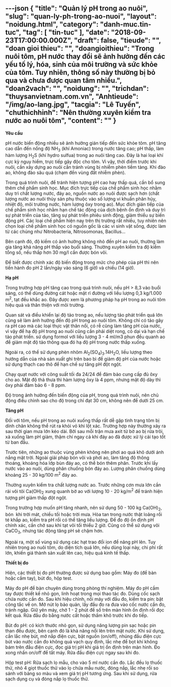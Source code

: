 ---json
{
    "title": "Quản lý pH trong ao nuôi",
    "slug": "quan-ly-ph-trong-ao-nuoi",
    "layout": "noidung.html",
    "category": "danh-muc.tin-tuc",
    "tag": [
        "tin-tuc"
    ],
    "date": "2018-09-23T17:00:00.000Z",
    "draft": false,
    "tieude": "",
    "doan gioi thieu": "",
    "doangioithieu": "Trong nuôi tôm, pH nước thay đổi sẽ ảnh hưởng đến các yếu tố lý, hóa, sinh của môi trường và sức khỏe của tôm. Tuy nhiên, thông số này thường bị bỏ qua và chưa được quan tâm nhiều.",
    "doan2vach": "",
    "noidung": "",
    "trichdan": "thuysanvietnam.com.vn",
    "Anhtieude": "/img/ao-lang.jpg",
    "tacgia": "Lê Tuyến",
    "chuthichhinh": "Nên thường xuyên  kiểm tra nước ao nuôi tôm",
    "__content__": ""
}
---
<p><strong>Y&ecirc;u cầu</strong></p>

<p>pH nước biến động nhiều sẽ ảnh hưởng gi&aacute;n tiếp đến sức khỏe t&ocirc;m. pH tăng cao dẫn đến nồng độ NH<sub>3</sub>&nbsp;(kh&iacute; Amoniac) trong nước tăng cao; pH thấp, l&agrave;m h&agrave;m lượng H<sub>2</sub>S (kh&iacute; hydro sulfua) trong ao nu&ocirc;i tăng cao. Đ&acirc;y l&agrave; hai loại kh&iacute; cực kỳ nguy hiểm, trực tiếp g&acirc;y độc cho t&ocirc;m. V&igrave; vậy, thời điểm trước khi nu&ocirc;i, cần x&acirc;y dựng ao nu&ocirc;i cần tr&aacute;nh v&ugrave;ng bị nhiễm ph&egrave;n tiềm t&agrave;ng. Khi đ&agrave;o ao, kh&ocirc;ng đ&agrave;o s&acirc;u qu&aacute; (chạm đến v&ugrave;ng đất nhiễm ph&egrave;n).</p>

<p>Trong qu&aacute; tr&igrave;nh nu&ocirc;i, để tr&aacute;nh hiện tượng pH cao hay thấp qu&aacute;, cần bổ sung th&ecirc;m chế phẩm sinh học. Mục đ&iacute;ch trực tiếp của chế phẩm sinh học nhằm duy tr&igrave; chất lượng nước, đ&aacute;y ao, nguồn nước ao nu&ocirc;i được sạch hơn (chất lượng nước ao nu&ocirc;i thủy sản phụ thuộc v&agrave;o số lượng vi khuẩn ph&acirc;n hủy, nhiệt độ, m&ocirc;i trường nước, h&agrave;m lượng &ocirc;xy trong ao). Mục đ&iacute;ch gi&aacute;n tiếp của chế phẩm sinh học nhằm hạn chế t&aacute;c động của dịch bệnh ổn định v&agrave; duy tr&igrave; sự ph&aacute;t triển của tảo, tăng sự ph&aacute;t triển phi&ecirc;u sinh động, giảm thiểu sự biến động pH. C&aacute;c loại chế phẩm hiện nay tr&ecirc;n thị trường rất nhiều, tuy nhi&ecirc;n n&ecirc;n chọn loại chế phẩm sinh học c&oacute; nguồn gốc l&agrave; c&aacute;c vi sinh vật sống, được l&agrave;m từ c&aacute;c chủng như Nitrobacteria, Nitrosomonas, Bacillus&hellip;</p>

<p>B&ecirc;n cạnh đ&oacute;, độ kiềm c&oacute; ảnh hưởng kh&ocirc;ng nhỏ đến pH ao nu&ocirc;i, thường l&agrave;m gia tăng khả năng pH thấp v&agrave;o buổi s&aacute;ng. Thường xuy&ecirc;n kiểm tra độ kiềm tổng số, nếu thấp hơn 30 mg/l cần được b&oacute;n v&ocirc;i.</p>

<p>Để biết được ch&iacute;nh x&aacute;c độ biến động trong mức cho ph&eacute;p của pH th&igrave; n&ecirc;n tiến h&agrave;nh đo pH 2 lần/ng&agrave;y v&agrave;o s&aacute;ng (6 giờ) v&agrave; chiều (14 giờ).</p>

<p><strong>Hạ pH</strong></p>

<p>Trong trường hợp pH tăng cao trong qu&aacute; tr&igrave;nh nu&ocirc;i, nếu pH &gt; 8,3 v&agrave;o buổi s&aacute;ng, c&oacute; thể d&ugrave;ng đường c&aacute;t hoặc mật rỉ đường với liều lượng 0,3 kg/1.000 m<sup>2</sup>, tạt đều khắc ao. Đ&acirc;y được xem l&agrave; phương ph&aacute;p hạ pH trong ao nu&ocirc;i t&ocirc;m hiệu quả v&agrave; th&acirc;n thiện với m&ocirc;i trường.</p>

<p>Quan s&aacute;t v&agrave; điều khiển lại độ tảo trong ao, nếu lượng tảo ph&aacute;t triển qu&aacute; lớn cũng sẽ l&agrave;m ảnh hưởng đến độ pH trong ao nu&ocirc;i t&ocirc;m. Kh&ocirc;ng chỉ c&oacute; tảo g&acirc;y ra pH cao m&agrave; c&aacute;c loại thực vật th&acirc;n nổi, c&oacute; rễ cũng l&agrave;m tăng pH của nước, v&igrave; vậy để hạ độ pH trong ao nu&ocirc;i cũng cần phải diệt rong, cỏ dại v&agrave; hạn chế tảo ph&aacute;t triển. sử dụng formol với liều lượng 3 - 4 ml/m3 phun đều quanh ao để giảm mật độ tảo th&ocirc;ng qua đ&oacute; hạ độ pH trong nước thấp xuống.</p>

<p>Ngo&agrave;i ra, c&oacute; thể sử dụng ph&egrave;n nh&ocirc;m Al<sub>2</sub>(SO<sub>4</sub>)<sub>3</sub>.14H<sub>2</sub>O, liều lượng theo hướng dẫn của nh&agrave; sản xuất ghi tr&ecirc;n bao b&igrave; để giảm độ pH của nước hoặc sử dụng thạch cao th&ocirc; để hạn chế sự tăng pH đột ngột.</p>

<p>Chạy quạt nước với c&ocirc;ng suất tối đa 24/24 để đảm bảo cung cấp đủ &ocirc;xy cho ao. Mật độ thả thưa th&igrave; h&agrave;m lượng &ocirc;xy l&agrave; 4 ppm, nhưng mật độ d&agrave;y th&igrave; &ocirc;xy phải đảm bảo 6 - 8 ppm.</p>

<p>Độ trong ảnh hưởng đến biến động của pH, trong qu&aacute; tr&igrave;nh nu&ocirc;i, n&ecirc;n chủ động điều chỉnh sao cho độ trong chỉ đạt 30 cm, kh&ocirc;ng n&ecirc;n để dưới 25 cm.</p>

<p><strong>Tăng pH</strong></p>

<p>Đối với t&ocirc;m, nếu pH trong ao nu&ocirc;i xuống thấp rất dễ gặp t&igrave;nh trạng t&ocirc;m bị d&iacute;nh ch&acirc;n kh&ocirc;ng thể r&uacute;t ra khỏi vỏ khi lột x&aacute;c. Trường hợp n&agrave;y thường xảy ra sau thời gian mưa lớn k&eacute;o d&agrave;i. Bởi sau mỗi trận mưa axit từ bờ ao bị rửa tr&ocirc;i, xả xuống l&agrave;m pH giảm, thậm ch&iacute; ngay cả khi đ&aacute;y ao đ&atilde; được xử l&yacute; cải tạo tốt từ ban đầu.</p>

<p>Trước ti&ecirc;n, những ao thuộc v&ugrave;ng ph&egrave;n kh&ocirc;ng n&ecirc;n phơi ao qu&aacute; kh&ocirc; dưới &aacute;nh nắng mặt trời. Ngo&agrave;i giải ph&aacute;p b&oacute;n v&ocirc;i v&agrave; phơi ao, l&agrave;m tăng độ th&ocirc;ng tho&aacute;ng, kho&aacute;ng h&oacute;a lớp b&ugrave;n đ&aacute;y ao, c&oacute; thể b&oacute;n th&ecirc;m ph&acirc;n. Trước khi lấy nước v&agrave;o ao nu&ocirc;i, d&ugrave;ng ph&acirc;n chuồng b&oacute;n đ&aacute;y ao. Lượng ph&acirc;n chuồng d&ugrave;ng khoảng 25 - 30 kg/100 m<sup>2</sup>&nbsp;đ&aacute;y ao.</p>

<p>Thường xuy&ecirc;n kiểm tra chất lượng nước ao. Trước những cơn mưa lớn cần rải v&ocirc;i t&ocirc;i Ca(OH)<sub>2</sub>&nbsp;xung quanh bờ ao với lượng 10 - 20 kg/m<sup>2</sup>&nbsp;để tr&aacute;nh hiện tượng pH giảm thấp đột ngột.</p>

<p>Trong trường hợp muốn pH tăng nhanh, n&ecirc;n sử dụng 50 - 100 kg Ca(OH)<sub>2</sub>, b&oacute;n&nbsp; khi trời m&aacute;t, chiều tối hoặc trời mưa. H&ograve;a tan trong nước thật lo&atilde;ng rồi t&eacute; khắp ao, kiểm tra pH rồi c&oacute; thể tăng liều lượng. Để đo độ ổn định pH ch&iacute;nh x&aacute;c, cần chờ sau khi tạt v&ocirc;i tối thiểu 2 giờ. Cũng c&oacute; thể sử dụng v&ocirc;i CaCO<sub>3</sub>, nhưng t&aacute;c động tăng pH sẽ chậm hơn.</p>

<p>Ngo&agrave;i ra, một số v&ugrave;ng sử dụng c&aacute;c hạt trao đổi ion để n&acirc;ng pH l&ecirc;n. Tuy nhi&ecirc;n trong ao nu&ocirc;i t&ocirc;m, do diện t&iacute;ch qu&aacute; lớn, nếu d&ugrave;ng loại n&agrave;y, chi ph&iacute; rất lớn, khiến gi&aacute; th&agrave;nh sản xuất l&ecirc;n cao, hiệu quả kinh tế thấp.</p>

<p><strong>Thiết bị đo</strong></p>

<p>Hiện, c&aacute;c thiết bị đo pH thường được sử dụng bao gồm: M&aacute;y đo (để b&agrave;n hoặc cầm tay), b&uacute;t đo, hộp test.</p>

<p>M&aacute;y đo pH để b&agrave;n chuy&ecirc;n d&ugrave;ng trong ph&ograve;ng th&iacute; nghiệm. M&aacute;y đo pH cầm tay được thiết kế nhỏ gọn, linh hoạt trong mọi thao t&aacute;c đo. D&ugrave;ng cốc sạch chứa nước cần đo. Sau khi hiệu chỉnh, nối m&aacute;y với đầu đo, kiểm tra pin: bật c&ocirc;ng tắc về on. Mở n&uacute;t lọ bảo quản, lấy đầu đo ra đưa v&agrave;o cốc nước cần đo, tr&aacute;nh ngập. Giữ y&ecirc;n m&aacute;y, chờ 1 - 2 ph&uacute;t để số tr&ecirc;n m&agrave;n h&igrave;nh ổn định rồi đọc kết quả. Rửa đầu đo bằng nước cất hoặc thấm kh&ocirc; trước khi đo tiếp.</p>

<p>B&uacute;t đo pH: c&oacute; k&iacute;ch thước nhỏ gọn, sử dụng năng lượng pin sạc hoặc pin than đều được, b&ecirc;n cạnh đ&oacute; l&agrave; khả năng nổi l&ecirc;n tr&ecirc;n mặt nước. Khi sử dụng, cần lắc nhẹ b&uacute;t, mở nắp điện cực, bật nguồn (on/off), nh&uacute;ng đầu điện cực b&uacute;t v&agrave;o nước cần đo kh&ocirc;ng qu&aacute; vạch quy định, lắc nhẹ để bọt kh&iacute; kh&ocirc;ng b&aacute;m tr&ecirc;n đầu điện cực, đọc gi&aacute; trị pH khi gi&aacute; trị ổn định tr&ecirc;n m&agrave;n h&igrave;nh. Đo xong nhấn on/off để tắt m&aacute;y. Rửa đầu điện cực ngay sau khi đo.</p>

<p>Hộp test pH: Rửa sạch lọ mẫu, cho v&agrave;o 5 ml nước cần đo. Lắc đều lọ thuốc thử, nhỏ 4 giọt thuốc thử v&agrave;o lọ chứa mẫu nước, đ&oacute;ng nắp, lắc nhẹ rồi so s&aacute;nh với bảng so m&agrave;u v&agrave; xem gi&aacute; trị pH tương ứng. Sau khi sử dụng, rửa sạch dụng cụ v&agrave; đ&oacute;ng nắp lọ thuốc thử.</p>
